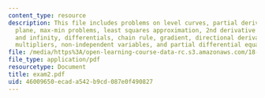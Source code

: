 ```yaml
---
content_type: resource
description: This file includes problems on level curves, partial derivatives, tangent
  plane, max-min problems, least squares approximation, 2nd derivative test, boundaries
  and infinity, differentials, chain rule, gradient, directional derivative, Lagrange
  multipliers, non-independent variables, and partial differential equations.
file: /media/https%3A/open-learning-course-data-rc.s3.amazonaws.com/18-02-multivariable-calculus-spring-2006/46009650ecada542b9cd087e0f490827_exam2.pdf
file_type: application/pdf
resourcetype: Document
title: exam2.pdf
uid: 46009650-ecad-a542-b9cd-087e0f490827
---
```

